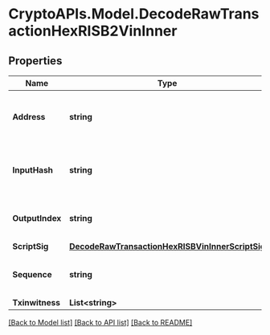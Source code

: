 # CryptoAPIs.Model.DecodeRawTransactionHexRISB2VinInner

## Properties

Name | Type | Description | Notes
------------ | ------------- | ------------- | -------------
**Address** | **string** | Represents the address which send/receive the amount. | [optional] 
**InputHash** | **string** | Represents the transaction inputs&#39; indentifier. | [optional] 
**OutputIndex** | **string** | Defines the output index of a transaction. | [optional] 
**ScriptSig** | [**DecodeRawTransactionHexRISBVinInnerScriptSig**](DecodeRawTransactionHexRISBVinInnerScriptSig.md) |  | 
**Sequence** | **string** | Represents the script sequence number. | [optional] 
**Txinwitness** | **List&lt;string&gt;** |  | [optional] 

[[Back to Model list]](../README.md#documentation-for-models) [[Back to API list]](../README.md#documentation-for-api-endpoints) [[Back to README]](../README.md)

